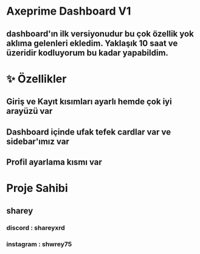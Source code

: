 # Axeprime Dashboard V1
## dashboard'ın ilk versiyonudur bu çok özellik yok aklıma gelenleri ekledim. Yaklaşık 10 saat ve üzeridir kodluyorum bu kadar yapabildim.

# ✨ Özellikler
## Giriş ve Kayıt kısımları ayarlı hemde çok iyi arayüzü var
## Dashboard içinde ufak tefek cardlar var ve sidebar'ımız var
## Profil ayarlama kısmı var

# Proje Sahibi
## sharey
### discord : shareyxrd
### instagram : shwrey75
